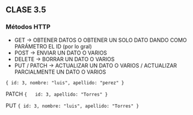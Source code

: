 ## CLASE 3.5
### Métodos HTTP
- GET -> OBTENER DATOS O OBTENER UN SOLO DATO DANDO COMO PARÁMETRO EL ID (por lo gral)
- POST -> ENVIAR UN DATO O VARIOS
- DELETE -> BORRAR UN DATO O VARIOS
- PUT / PATCH -> ACTUALIZAR UN DATO O VARIOS / ACTUALIZAR PARCIALMENTE UN DATO O VARIOS

`{
    id: 3,
    nombre: "luis",
    apellido: "perez"
}`

PATCH
`{  
    id: 3,
    apellido: "Torres"
}
`

PUT 
`{
    id: 3,
    nombre: "luis",
    apellido: "Torres"
}`